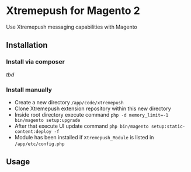 # Xtremepush for Magento 2

Use Xtremepush messaging capabilities with Magento

## Installation

### Install via composer
*tbd*

### Install manually
- Create a new directory `/app/code/xtremepush`
- Clone Xtremepush extension repository within this new directory
- Inside root directory execute command `php -d memory_limit=-1 bin/magento setup:upgrade`
- After that execute UI update command `php bin/magento setup:static-content:deploy -f`
- Module has been installed if `Xtremepush_Module` is listed in `/app/etc/config.php`

## Usage
